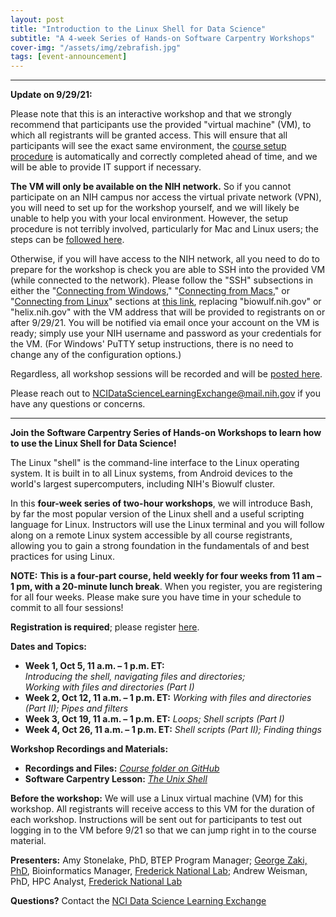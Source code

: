 ```yaml
---
layout: post
title: "Introduction to the Linux Shell for Data Science"
subtitle: "A 4-week Series of Hands-on Software Carpentry Workshops"
cover-img: "/assets/img/zebrafish.jpg"
tags: [event-announcement]
---
```


***

**Update on 9/29/21:**

Please note that this is an interactive workshop and that we strongly recommend that participants use the provided "virtual machine" (VM), to which all registrants will be granted access. This will ensure that all participants will see the exact same environment, the [course setup procedure](https://swcarpentry.github.io/shell-novice/setup.html) is automatically and correctly completed ahead of time, and we will be able to provide IT support if necessary.

**The VM will only be available on the NIH network.** So if you cannot participate on an NIH campus nor access the virtual private network (VPN), you will need to set up for the workshop yourself, and we will likely be unable to help you with your local environment. However, the setup procedure is not terribly involved, particularly for Mac and Linux users; the steps can be [followed here](https://swcarpentry.github.io/shell-novice/setup.html).

Otherwise, if you will have access to the NIH network, all you need to do to prepare for the workshop is check you are able to SSH into the provided VM (while connected to the network). Please follow the "SSH" subsections in either the "[Connecting from Windows](https://hpc.nih.gov/docs/connect.html#windows)," "[Connecting from Macs](https://hpc.nih.gov/docs/connect.html#macs)," or "[Connecting from Linux](https://hpc.nih.gov/docs/connect.html#linux)" sections at [this link](https://hpc.nih.gov/docs/connect.html), replacing "biowulf.nih.gov" or "helix.nih.gov" with the VM address that will be provided to registrants on or after 9/29/21. You will be notified via email once your account on the VM is ready; simply use your NIH username and password as your credentials for the VM. (For Windows' PuTTY setup instructions, there is no need to change any of the configuration options.)

Regardless, all workshop sessions will be recorded and will be [posted here](https://cbiit.github.io/p2p-datasci/2021-09-09-introduction_to_linux).

Please reach out to [NCIDataScienceLearningExchange@mail.nih.gov](mailto:mailto:NCIDataScienceLearningExchange@mail.nih.gov) if you have any questions or concerns.

***

**Join the Software Carpentry Series of Hands-on Workshops to learn how to use the Linux Shell for Data Science!**

The Linux "shell" is the command-line interface to the Linux operating system. It is built in to all Linux systems, from Android devices to the world's largest supercomputers, including NIH's Biowulf cluster.

In this **four-week series of two-hour workshops**, we will introduce Bash, by far the most popular version of the Linux shell and a useful scripting language for Linux. Instructors will use the Linux terminal and you will follow along on a remote Linux system accessible by all course registrants, allowing you to gain a strong foundation in the fundamentals of and best practices for using Linux.

**NOTE:** **This is a four-part course, held weekly for four weeks from 11 am – 1 pm, with a 20-minute lunch break**. When you register, you are registering for all four weeks. Please make sure you have time in your schedule to commit to all four sessions!

**Registration is required**; please register [here](https://forms.office.com/Pages/ResponsePage.aspx?id=eHW3FHOX1UKFByUcotwrBmZTSnRbXM9JpWdlqxYLNZxUOUg3VEFaRzMyRDBUTEhETzQxSklERDlXVS4u).

**Dates and Topics:**

* **Week 1, Oct 5, 11 a.m. – 1 p.m. ET:** *Introducing the shell, navigating files and directories; Working with files and directories (Part I)*
* **Week 2, Oct 12, 11 a.m. – 1 p.m. ET:** *Working with files and directories (Part II); Pipes and filters*
* **Week 3, Oct 19, 11 a.m. – 1 p.m. ET:** *Loops; Shell scripts (Part I)*
* **Week 4, Oct 26, 11 a.m. – 1 p.m. ET:** *Shell scripts (Part II); Finding things*

**Workshop Recordings and Materials:**

* **Recordings and Files:** *[Course folder on GitHub](https://github.com/CBIIT/p2p-datasci/tree/master/workshop_materials/2021-09-21-introduction_to_linux)*
* **Software Carpentry Lesson:** *[The Unix Shell](http://swcarpentry.github.io/shell-novice)*

**Before the workshop:** We will use a Linux virtual machine (VM) for this workshop. All registrants will receive access to this VM for the duration of each workshop. Instructions will be sent out for participants to test out logging in to the VM before 9/21 so that we can jump right in to the course material.

**Presenters:** Amy Stonelake, PhD, BTEP Program Manager; [George Zaki, PhD](https://www.linkedin.com/in/george-zaki-361b2131/), Bioinformatics Manager, [Frederick National Lab](https://frederick.cancer.gov); Andrew Weisman, PhD, HPC Analyst, [Frederick National Lab](https://frederick.cancer.gov)

**Questions?** Contact the [NCI Data Science Learning Exchange](mailto:NCIDataScienceLearningExchange@mail.nih.gov)
